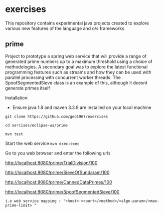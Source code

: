 # exercises

This repository contains experimental java projects created to explore various new features of the language and o/s frameworks.


## prime
Project to  prototype a  spring web service that will provide a range of generated prime numbers up to a maximum threshold using a choice of methodologies. A secondary goal was to explore the latest functional programming features such as streams and how they can be used with parallel processing with concurrent worker threads. The SpoofSegmentedSieve class is  an example of this, although it doesnt generate primes itself

Installation
-  Ensure java 1.8 and maven  3.3.9  are installed on your local machine

 `git clone https://github.com/geo1967/exercises`
 
 `cd xercises/eclipse-ws/prime`
 
 `mvn test`
 
 


Start the web service 
`mvn exec:exec`

Go to you web browser and enter the following urls

[http://localhost:8080/prime/TrialDivision/100](http://localhost:8080/prime/TrialDivision/100)

[http://localhost:8080/prime/SieveOfSundaram/100](http://localhost:8080/prime/SieveOfSundaram/100)

[http://localhost:8080/prime/CannedDataPrimes/100](http://localhost:8080/prime/CannedDataPrimes/100)

 [http://localhost:8080/prime/SpoofSegmentedSieve/100](http://localhost:8080/prime/SpoofSegmentedSieve/100)
```
i.e web service mapping : "<host>:><port>/<method>/<algo-param>/<max-prime-limit> "
```





    
